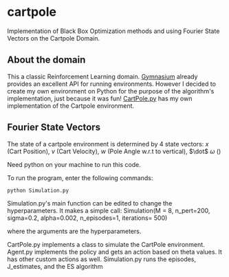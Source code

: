# cartpole
Implementation of Black Box Optimization methods and using Fourier State Vectors on the Cartpole Domain. 

## About the domain
This a classic Reinforcement Learning domain. [Gymnasium](https://gymnasium.farama.org/ "Gymnasium's Homepage") already provides an excellent API for running environments. However I decided to create my own environment on Python for the purpose of the algorithm's implementation, just because it was fun! [CartPole.py](/CartPole.py) has my own implementation of the Cartpole environment. 

## Fourier State Vectors
The state of a cartpole environment is determined by 4 state vectors: $x$ (Cart Position), $v$ (Cart Velocity), $w$ (Pole Angle w.r.t to vertical), $\dot$ $\omega$ ()



Need python on your machine to run this code.

To run the program, enter the following commands: 

``python Simulation.py``

Simulation.py's main function can be edited to change the hyperparameters. It makes a simple call: 
Simulation(M = 8, n_pert=200, sigma=0.2, alpha=0.002, n_episodes=1, iterations= 500)

where the arguments are the hyperparameters. 


CartPole.py implements a class to simulate the CartPole environment. 
Agent.py implements the policy and gets an action based on theta values. It has other custom actions as well. 
Simulation.py runs the episodes, J_estimates, and the ES algorithm
